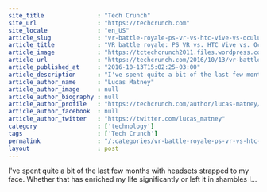 ```yaml
---
site_title               : "Tech Crunch"
site_url                 : "https://techcrunch.com"
site_locale              : "en_US"
article_slug             : "vr-battle-royale-ps-vr-vs-htc-vive-vs-oculus-rift"
article_title            : "VR battle royale: PS VR vs. HTC Vive vs. Oculus Rift"
article_image            : "https://tctechcrunch2011.files.wordpress.com/2016/10/vive-rift-psvr.jpg?w=764&h=400&crop=1"
article_url              : "https://techcrunch.com/2016/10/13/vr-battle-royale-ps-vr-vs-htc-vive-vs-oculus-rift/"
article_published_at     : "2016-10-13T15:02:25-03:00"
article_description      : "I've spent quite a bit of the last few months with headsets strapped to my face. Whether that has enriched my life significantly or left it in shambles I..."
article_author_name      : "Lucas Matney"
article_author_image     : null
article_author_biography : null
article_author_profile   : "https://techcrunch.com/author/lucas-matney/"
article_author_facebook  : null
article_author_twitter   : "https://twitter.com/lucas_matney"
category                 : ['technology']
tags                     : ['Tech Crunch']
permalink                : "/:categories/vr-battle-royale-ps-vr-vs-htc-vive-vs-oculus-rift/"
layout                   : post
---
```


I've spent quite a bit of the last few months with headsets strapped to my face. Whether that has enriched my life significantly or left it in shambles I...
